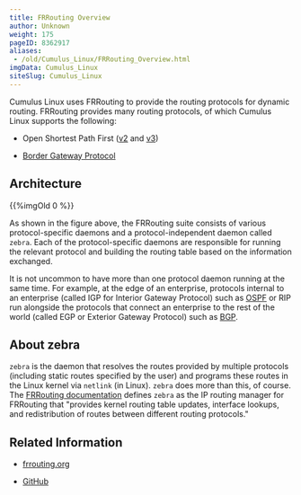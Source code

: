 ```yaml
---
title: FRRouting Overview
author: Unknown
weight: 175
pageID: 8362917
aliases:
 - /old/Cumulus_Linux/FRRouting_Overview.html
imgData: Cumulus_Linux
siteSlug: Cumulus_Linux
---
```

Cumulus Linux uses FRRouting to provide the routing protocols for
dynamic routing. FRRouting provides many routing protocols, of which
Cumulus Linux supports the following:

  - Open Shortest Path First
    ([v2](/old/Cumulus_Linux/Open_Shortest_Path_First_-_OSPF.html) and
    [v3](/old/Cumulus_Linux/Open_Shortest_Path_First_v3_-_OSPFv3.html))

  - [Border Gateway
    Protocol](/old/Cumulus_Linux/Border_Gateway_Protocol_-_BGP.html)

## Architecture

{{%imgOld 0 %}}

As shown in the figure above, the FRRouting suite consists of various
protocol-specific daemons and a protocol-independent daemon called
`zebra`. Each of the protocol-specific daemons are responsible for
running the relevant protocol and building the routing table based on
the information exchanged.

It is not uncommon to have more than one protocol daemon running at the
same time. For example, at the edge of an enterprise, protocols internal
to an enterprise (called IGP for Interior Gateway Protocol) such as
[OSPF](/old/Cumulus_Linux/Open_Shortest_Path_First_-_OSPF.html) or RIP
run alongside the protocols that connect an enterprise to the rest of
the world (called EGP or Exterior Gateway Protocol) such as
[BGP](/old/Cumulus_Linux/Border_Gateway_Protocol_-_BGP.html).

## About zebra

`zebra` is the daemon that resolves the routes provided by multiple
protocols (including static routes specified by the user) and programs
these routes in the Linux kernel via `netlink` (in Linux). `zebra` does
more than this, of course. The [FRRouting
documentation](https://frrouting.org/user-guide/zebra.html) defines
`zebra` as the IP routing manager for FRRouting that "provides kernel
routing table updates, interface lookups, and redistribution of routes
between different routing protocols."

## Related Information

  - [frrouting.org](https://frrouting.org)

  - [GitHub](https://github.com/FRRouting/frr)
